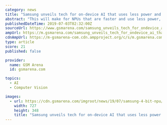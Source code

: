 ```yaml
---
category: news
title: "Samsung unveils tech for on-device AI that uses less power and fewer transistors"
abstract: "This will make for NPUs that are faster and use less power, but can carry out familiar tasks such as object recognition and biometric authentication (fingerprint, iris and face recognition). More complicated tasks can be carried out too, all on the device ..."
publishedDateTime: 2019-07-03T02:32:00Z
sourceUrl: https://www.gsmarena.com/samsung_unveils_tech_for_ondevice_ai_that_uses_less_power_and_fewer_transistors-news-37899.php
ampUrl: https://m.gsmarena.com/samsung_unveils_tech_for_ondevice_ai_that_uses_less_power_and_fewer_transistors-amp-37899.php
cdnAmpUrl: https://m-gsmarena-com.cdn.ampproject.org/c/s/m.gsmarena.com/samsung_unveils_tech_for_ondevice_ai_that_uses_less_power_and_fewer_transistors-amp-37899.php
type: article
score: 21
published: false

provider:
  name: GSM Arena
  id: gsmarena.com

topics:
  - AI
  - Computer Vision

images:
  - url: https://cdn.gsmarena.com/imgroot/news/19/07/samsung-4-bit-npu/-727/gsmarena_002.jpg
    width: 727
    height: 348
    title: "Samsung unveils tech for on-device AI that uses less power and fewer transistors"
---
```

